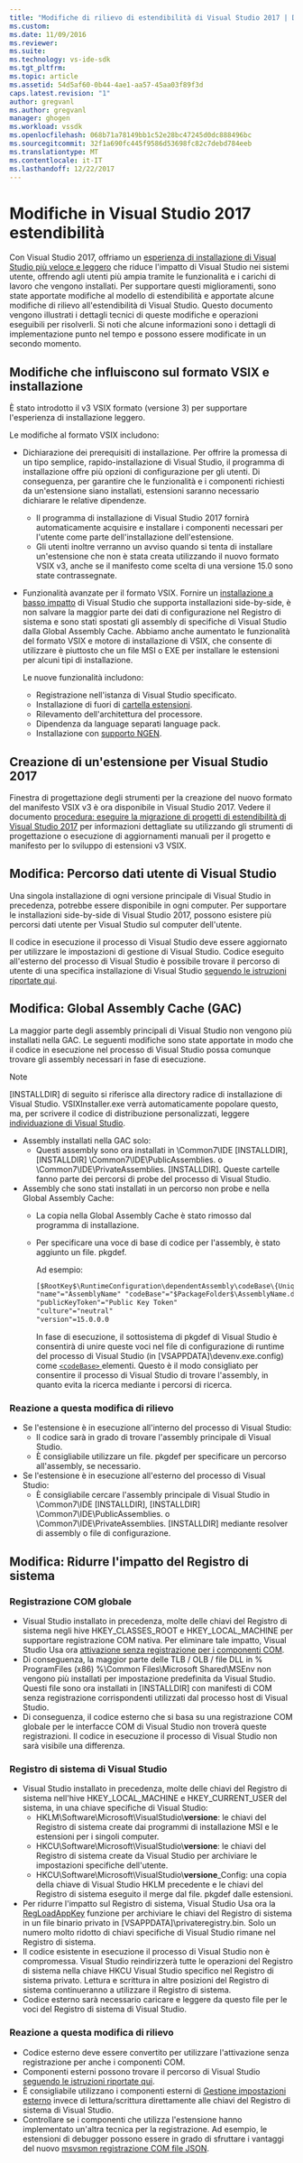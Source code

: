 ```yaml
---
title: "Modifiche di rilievo di estendibilità di Visual Studio 2017 | Documenti Microsoft"
ms.custom: 
ms.date: 11/09/2016
ms.reviewer: 
ms.suite: 
ms.technology: vs-ide-sdk
ms.tgt_pltfrm: 
ms.topic: article
ms.assetid: 54d5af60-0b44-4ae1-aa57-45aa03f89f3d
caps.latest.revision: "1"
author: gregvanl
ms.author: gregvanl
manager: ghogen
ms.workload: vssdk
ms.openlocfilehash: 068b71a78149bb1c52e28bc47245d0dc888496bc
ms.sourcegitcommit: 32f1a690fc445f9586d53698fc82c7debd784eeb
ms.translationtype: MT
ms.contentlocale: it-IT
ms.lasthandoff: 12/22/2017
---
```

# <a name="changes-in-visual-studio-2017-extensibility"></a>Modifiche in Visual Studio 2017 estendibilità

Con Visual Studio 2017, offriamo un [esperienza di installazione di Visual Studio più veloce e leggero](https://blogs.msdn.microsoft.com/visualstudio/2016/04/01/faster-leaner-visual-studio-installer) che riduce l'impatto di Visual Studio nei sistemi utente, offrendo agli utenti più ampia tramite le funzionalità e i carichi di lavoro che vengono installati. Per supportare questi miglioramenti, sono state apportate modifiche al modello di estendibilità e apportate alcune modifiche di rilievo all'estendibilità di Visual Studio. Questo documento vengono illustrati i dettagli tecnici di queste modifiche e operazioni eseguibili per risolverli. Si noti che alcune informazioni sono i dettagli di implementazione punto nel tempo e possono essere modificate in un secondo momento.

## <a name="changes-affecting-vsix-format-and-installation"></a>Modifiche che influiscono sul formato VSIX e installazione

È stato introdotto il v3 VSIX formato (versione 3) per supportare l'esperienza di installazione leggero.

Le modifiche al formato VSIX includono:

* Dichiarazione dei prerequisiti di installazione. Per offrire la promessa di un tipo semplice, rapido-installazione di Visual Studio, il programma di installazione offre più opzioni di configurazione per gli utenti. Di conseguenza, per garantire che le funzionalità e i componenti richiesti da un'estensione siano installati, estensioni saranno necessario dichiarare le relative dipendenze.
  * Il programma di installazione di Visual Studio 2017 fornirà automaticamente acquisire e installare i componenti necessari per l'utente come parte dell'installazione dell'estensione.
  * Gli utenti inoltre verranno un avviso quando si tenta di installare un'estensione che non è stata creata utilizzando il nuovo formato VSIX v3, anche se il manifesto come scelta di una versione 15.0 sono state contrassegnate.
* Funzionalità avanzate per il formato VSIX. Fornire un [installazione a basso impatto](https://blogs.msdn.microsoft.com/visualstudio/2016/04/25/anatomy-of-a-low-impact-visual-studio-install) di Visual Studio che supporta installazioni side-by-side, è non salvare la maggior parte dei dati di configurazione nel Registro di sistema e sono stati spostati gli assembly di specifiche di Visual Studio dalla Global Assembly Cache. Abbiamo anche aumentato le funzionalità del formato VSIX e motore di installazione di VSIX, che consente di utilizzare è piuttosto che un file MSI o EXE per installare le estensioni per alcuni tipi di installazione.

  Le nuove funzionalità includono:

  * Registrazione nell'istanza di Visual Studio specificato.
  * Installazione di fuori di [cartella estensioni](set-install-root.md).
  * Rilevamento dell'architettura del processore.
  * Dipendenza da language separati language pack.
  * Installazione con [supporto NGEN](ngen-support.md).

## <a name="building-an-extension-for-visual-studio-2017"></a>Creazione di un'estensione per Visual Studio 2017

Finestra di progettazione degli strumenti per la creazione del nuovo formato del manifesto VSIX v3 è ora disponibile in Visual Studio 2017. Vedere il documento [procedura: eseguire la migrazione di progetti di estendibilità di Visual Studio 2017](how-to-migrate-extensibility-projects-to-visual-studio-2017.md) per informazioni dettagliate su utilizzando gli strumenti di progettazione o esecuzione di aggiornamenti manuali per il progetto e manifesto per lo sviluppo di estensioni v3 VSIX.

## <a name="change-visual-studio-user-data-path"></a>Modifica: Percorso dati utente di Visual Studio

Una singola installazione di ogni versione principale di Visual Studio in precedenza, potrebbe essere disponibile in ogni computer. Per supportare le installazioni side-by-side di Visual Studio 2017, possono esistere più percorsi dati utente per Visual Studio sul computer dell'utente.

Il codice in esecuzione il processo di Visual Studio deve essere aggiornato per utilizzare le impostazioni di gestione di Visual Studio. Codice eseguito all'esterno del processo di Visual Studio è possibile trovare il percorso di utente di una specifica installazione di Visual Studio [seguendo le istruzioni riportate qui](locating-visual-studio.md).

## <a name="change-global-assembly-cache-gac"></a>Modifica: Global Assembly Cache (GAC)

La maggior parte degli assembly principali di Visual Studio non vengono più installati nella GAC. Le seguenti modifiche sono state apportate in modo che il codice in esecuzione nel processo di Visual Studio possa comunque trovare gli assembly necessari in fase di esecuzione.

> [!NOTE]
> [INSTALLDIR] di seguito si riferisce alla directory radice di installazione di Visual Studio. VSIXInstaller.exe verrà automaticamente popolare questo, ma, per scrivere il codice di distribuzione personalizzati, leggere [individuazione di Visual Studio](locating-visual-studio.md).

* Assembly installati nella GAC solo:
  * Questi assembly sono ora installati in \Common7\IDE [INSTALLDIR]\, [INSTALLDIR] \Common7\IDE\PublicAssemblies. o \Common7\IDE\PrivateAssemblies. [INSTALLDIR]. Queste cartelle fanno parte dei percorsi di probe del processo di Visual Studio.
* Assembly che sono stati installati in un percorso non probe e nella Global Assembly Cache:
  * La copia nella Global Assembly Cache è stato rimosso dal programma di installazione.
  * Per specificare una voce di base di codice per l'assembly, è stato aggiunto un file. pkgdef.

    Ad esempio:
    
    ```xml
    [$RootKey$\RuntimeConfiguration\dependentAssembly\codeBase\{UniqueGUID}]
    "name"="AssemblyName" "codeBase"="$PackageFolder$\AssemblyName.dll"
    "publicKeyToken"="Public Key Token"
    "culture"="neutral"
    "version"=15.0.0.0
    ```
    In fase di esecuzione, il sottosistema di pkgdef di Visual Studio è consentirà di unire queste voci nel file di configurazione di runtime del processo di Visual Studio (in [VSAPPDATA]\devenv.exe.config) come [ `<codeBase>` ](https://msdn.microsoft.com/en-us/library/efs781xb(v=vs.110).aspx) elementi. Questo è il modo consigliato per consentire il processo di Visual Studio di trovare l'assembly, in quanto evita la ricerca mediante i percorsi di ricerca.

### <a name="reacting-to-this-breaking-change"></a>Reazione a questa modifica di rilievo

* Se l'estensione è in esecuzione all'interno del processo di Visual Studio:
  * Il codice sarà in grado di trovare l'assembly principale di Visual Studio.
  * È consigliabile utilizzare un file. pkgdef per specificare un percorso all'assembly, se necessario.
* Se l'estensione è in esecuzione all'esterno del processo di Visual Studio:
  * È consigliabile cercare l'assembly principale di Visual Studio in \Common7\IDE [INSTALLDIR]\, [INSTALLDIR] \Common7\IDE\PublicAssemblies. o \Common7\IDE\PrivateAssemblies. [INSTALLDIR] mediante resolver di assembly o file di configurazione.

## <a name="change-reduce-registry-impact"></a>Modifica: Ridurre l'impatto del Registro di sistema

### <a name="global-com-registration"></a>Registrazione COM globale

* Visual Studio installato in precedenza, molte delle chiavi del Registro di sistema negli hive HKEY_CLASSES_ROOT e HKEY_LOCAL_MACHINE per supportare registrazione COM nativa. Per eliminare tale impatto, Visual Studio Usa ora [attivazione senza registrazione per i componenti COM](https://msdn.microsoft.com/en-us/library/ms973913.aspx).
* Di conseguenza, la maggior parte delle TLB / OLB / file DLL in % ProgramFiles (x86) %\Common Files\Microsoft Shared\MSEnv non vengono più installati per impostazione predefinita da Visual Studio. Questi file sono ora installati in [INSTALLDIR] con manifesti di COM senza registrazione corrispondenti utilizzati dal processo host di Visual Studio.
* Di conseguenza, il codice esterno che si basa su una registrazione COM globale per le interfacce COM di Visual Studio non troverà queste registrazioni. Il codice in esecuzione il processo di Visual Studio non sarà visibile una differenza.

### <a name="visual-studio-registry"></a>Registro di sistema di Visual Studio

* Visual Studio installato in precedenza, molte delle chiavi del Registro di sistema nell'hive HKEY_LOCAL_MACHINE e HKEY_CURRENT_USER del sistema, in una chiave specifiche di Visual Studio:
  * HKLM\Software\Microsoft\VisualStudio\\**versione**: le chiavi del Registro di sistema create dai programmi di installazione MSI e le estensioni per i singoli computer.
  * HKCU\Software\Microsoft\VisualStudio\\**versione**: le chiavi del Registro di sistema create da Visual Studio per archiviare le impostazioni specifiche dell'utente.
  * HKCU\Software\Microsoft\VisualStudio\\**versione**_Config: una copia della chiave di Visual Studio HKLM precedente e le chiavi del Registro di sistema eseguito il merge dal file. pkgdef dalle estensioni.
* Per ridurre l'impatto sul Registro di sistema, Visual Studio Usa ora la [RegLoadAppKey](https://msdn.microsoft.com/en-us/library/windows/desktop/ms724886(v=vs.85).aspx) funzione per archiviare le chiavi del Registro di sistema in un file binario privato in [VSAPPDATA]\privateregistry.bin. Solo un numero molto ridotto di chiavi specifiche di Visual Studio rimane nel Registro di sistema.
* Il codice esistente in esecuzione il processo di Visual Studio non è compromessa. Visual Studio reindirizzerà tutte le operazioni del Registro di sistema nella chiave HKCU Visual Studio specifico nel Registro di sistema privato. Lettura e scrittura in altre posizioni del Registro di sistema continueranno a utilizzare il Registro di sistema.
* Codice esterno sarà necessario caricare e leggere da questo file per le voci del Registro di sistema di Visual Studio.

### <a name="reacting-to-this-breaking-change"></a>Reazione a questa modifica di rilievo

* Codice esterno deve essere convertito per utilizzare l'attivazione senza registrazione per anche i componenti COM.
* Componenti esterni possono trovare il percorso di Visual Studio [seguendo le istruzioni riportate qui](https://blogs.msdn.microsoft.com/heaths/2016/09/15/changes-to-visual-studio-15-setup).
* È consigliabile utilizzano i componenti esterni di [Gestione impostazioni esterno](https://msdn.microsoft.com/en-us/library/microsoft.visualstudio.settings.externalsettingsmanager.aspx) invece di lettura/scrittura direttamente alle chiavi del Registro di sistema di Visual Studio.
* Controllare se i componenti che utilizza l'estensione hanno implementato un'altra tecnica per la registrazione. Ad esempio, le estensioni di debugger possono essere in grado di sfruttare i vantaggi del nuovo [msvsmon registrazione COM file JSON](migrate-debugger-COM-registration.md).
